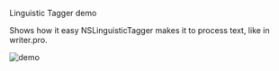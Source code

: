 Linguistic Tagger demo

Shows how it easy NSLinguisticTagger makes it to process text, like in writer.pro.

![demo](https://raw.github.com/travisjeffery/LingusticTaggerDemo/master/linguistictagger.gif)

